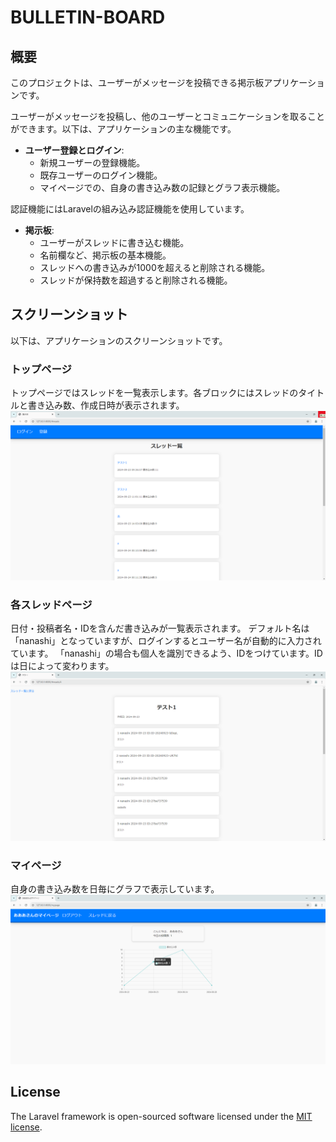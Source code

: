 # BULLETIN-BOARD

## 概要

このプロジェクトは、ユーザーがメッセージを投稿できる掲示板アプリケーションです。

ユーザーがメッセージを投稿し、他のユーザーとコミュニケーションを取ることができます。以下は、アプリケーションの主な機能です。

- **ユーザー登録とログイン**:
  - 新規ユーザーの登録機能。
  - 既存ユーザーのログイン機能。
  - マイページでの、自身の書き込み数の記録とグラフ表示機能。

認証機能にはLaravelの組み込み認証機能を使用しています。

- **掲示板**:
  - ユーザーがスレッドに書き込む機能。
  - 名前欄など、掲示板の基本機能。
  - スレッドへの書き込みが1000を超えると削除される機能。
  - スレッドが保持数を超過すると削除される機能。

## スクリーンショット

以下は、アプリケーションのスクリーンショットです。

### トップページ
トップページではスレッドを一覧表示します。各ブロックにはスレッドのタイトルと書き込み数、作成日時が表示されます。
![ホームページのスクリーンショット](images/homepage.png)

### 各スレッドページ
日付・投稿者名・IDを含んだ書き込みが一覧表示されます。
デフォルト名は「nanashi」となっていますが、ログインするとユーザー名が自動的に入力されています。
「nanashi」の場合も個人を識別できるよう、IDをつけています。IDは日によって変わります。
![スレッドのスクリーンショット](images/thread.png)

### マイページ
自身の書き込み数を日毎にグラフで表示しています。
![マイページのスクリーンショット](images/mypage.png)

## License

The Laravel framework is open-sourced software licensed under the [MIT license](https://opensource.org/licenses/MIT).
